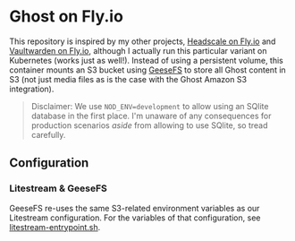 # Ghost on Fly.io

  [1]: https://github.com/NiklasRosenstein/headscale-fly-io
  [2]: https://github.com/NiklasRosenstein/vaultwarden-fly-io
  [GeeseFS]: https://github.com/yandex-cloud/geesefs/

This repository is inspired by my other projects, [Headscale on Fly.io][1] and [Vaultwarden on Fly.io][2], although I
actually run this particular variant on Kubernetes (works just as well!). Instead of using a persistent volume, this
container mounts an S3 bucket using [GeeseFS] to store all Ghost content in S3 (not just media files as is the case
with the Ghost Amazon S3 integration).

> Disclaimer: We use `NOD_ENV=development` to allow using an SQlite database in the first place. I'm unaware of any
> consequences for production scenarios _aside_ from allowing to use SQlite, so tread carefully.

## Configuration

### Litestream & GeeseFS

GeeseFS re-uses the same S3-related environment variables as our Litestream configuration. For the variables of that
configuration, see [litestream-entrypoint.sh](https://github.com/NiklasRosenstein/headscale-fly-io/blob/main/headscale-fly-io/litestream-entrypoint.sh).
